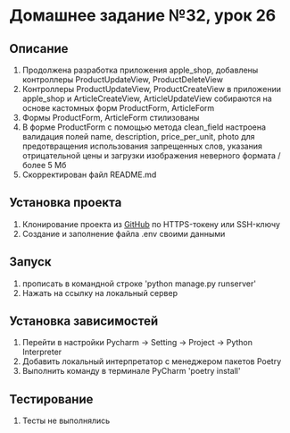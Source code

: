 # Домашнее задание №32, урок 26

## Описание
1. Продолжена разработка приложения apple_shop, добавлены контроллеры ProductUpdateView, ProductDeleteView
2. Контроллеры ProductUpdateView, ProductCreateView в приложении apple_shop и ArticleCreateView, ArticleUpdateView собираются на основе кастомных форм ProductForm, ArticleForm
3. Формы ProductForm, ArticleForm стилизованы
4. В форме ProductForm с помощью метода clean_field настроена валидация полей name, description, price_per_unit, photo для предотвращения использования запрещенных слов, указания отрицательной цены и загрузки изображения неверного формата / более 5 Мб 
5. Скорректирован файл README.md

## Установка проекта
1. Клонирование проекта из [GitHub](https://github.com/yolarus/homework_26) по HTTPS-токену или SSH-ключу
2. Создание и заполнение файла .env своими данными

## Запуск
1. прописать в командной строке 'python manage.py runserver'
2. Нажать на ссылку на локальный сервер


## Установка зависимостей
1. Перейти в настройки Pycharm -> Setting -> Project -> Python Interpreter 
2. Добавить локальный интерпретатор с менеджером пакетов Poetry
3. Выполнить команду в терминале PyCharm 'poetry install'

## Тестирование
1. Тесты не выполнялись 